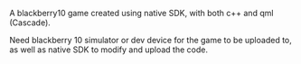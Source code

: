 A blackberry10 game created using native SDK, with both c++ and qml (Cascade).

Need blackberry 10 simulator or dev device for the game to be uploaded to, as well as native SDK to modify and upload the code.
